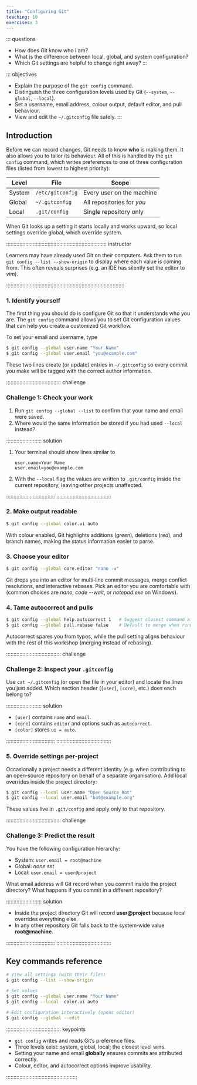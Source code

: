```yaml
---
title: "Configuring Git"
teaching: 10
exercises: 3
---
```


::: questions
- How does Git know who I am?
- What is the difference between local, global, and system configuration?
- Which Git settings are helpful to change right away?
:::

::: objectives
- Explain the purpose of the `git config` command.
- Distinguish the three configuration levels used by Git (`--system`, `--global`, `--local`).
- Set a username, email address, colour output, default editor, and pull behaviour.
- View and edit the `~/.gitconfig` file safely.
:::

## Introduction

Before we can record changes, Git needs to know **who** is making them.  It also allows you to tailor its behaviour.  All of this is handled by the `git config` command, which writes preferences to one of three configuration files (listed from lowest to highest priority):

| Level | File | Scope |
|-------|------|-------|
| System | `/etc/gitconfig` | Every user on the machine |
| Global | `~/.gitconfig` | All repositories for *you* |
| Local | `.git/config` | Single repository only |

When Git looks up a setting it starts locally and works upward, so local settings override global, which override system.

:::::::::::::::::::::::::::::::::::::::::::::::::::::::::::::::::::: instructor

Learners may have already used Git on their computers.  Ask them to run `git config --list --show-origin` to display where each value is coming from.  This often reveals surprises (e.g. an IDE has silently set the editor to *vim*).

::::::::::::::::::::::::::::::::::::::::::::::::::::::::::::::::::::::::::::::::

### 1. Identify yourself

The first thing you should do is configure Git so that it understands who you are. The `git config` command allows you to set Git configuration values that can help you create a customized Git workflow. 

To set your email and username, type 

```bash
$ git config --global user.name "Your Name"
$ git config --global user.email "you@example.com"
```


These two lines create (or update) entries in `~/.gitconfig` so every commit you make will be tagged with the correct author information.

::::::::::::::::::::::::::::::::::::: challenge 

### Challenge 1: Check your work

1. Run `git config --global --list` to confirm that your name and email were saved.
2. Where would the same information be stored if you had used `--local` instead?

:::::::::::::::::::::::: solution 

1. Your terminal should show lines similar to

   ```text
   user.name=Your Name
   user.email=you@example.com
   ```

2. With the `--local` flag the values are written to `.git/config` inside the current repository, leaving other projects unaffected.

:::::::::::::::::::::::::::::::::
::::::::::::::::::::::::::::::::::::: 

### 2. Make output readable

```bash
$ git config --global color.ui auto
```

With colour enabled, Git highlights additions (*green*), deletions (*red*), and branch names, making the status information easier to parse.

### 3. Choose your editor

```bash
$ git config --global core.editor "nano -w"
```

Git drops you into an editor for multi‑line commit messages, merge conflict resolutions, and interactive rebases.  Pick an editor you are comfortable with (common choices are *nano*, *code --wait*, or *notepad.exe* on Windows).

### 4. Tame autocorrect and pulls

```bash
$ git config --global help.autocorrect 1   # Suggest closest command after 1/10 second
$ git config --global pull.rebase false    # Default to merge when running `git pull`
```

Autocorrect spares you from typos, while the pull setting aligns behaviour with the rest of this workshop (merging instead of rebasing).

::::::::::::::::::::::::::::::::::::: challenge 

### Challenge 2: Inspect your `.gitconfig`

Use `cat ~/.gitconfig` (or open the file in your editor) and locate the lines you just added.  Which section header (`[user]`, `[core]`, etc.) does each belong to?

:::::::::::::::::::::::: solution 

- `[user]` contains `name` and `email`.
- `[core]` contains `editor` and options such as `autocorrect`.
- `[color]` stores `ui = auto`.

:::::::::::::::::::::::::::::::::
::::::::::::::::::::::::::::::::::::: 

### 5. Override settings per‑project

Occasionally a project needs a different identity (e.g. when contributing to an open‑source repository on behalf of a separate organisation).  Add local overrides inside the project directory:

```bash
$ git config --local user.name "Open Source Bot"
$ git config --local user.email "bot@example.org"
```

These values live in `.git/config` and apply only to that repository.

::::::::::::::::::::::::::::::::::::: challenge 

### Challenge 3: Predict the result

You have the following configuration hierarchy:

- System: `user.email = root@machine`
- Global: *none set*
- Local: `user.email = user@project`

What email address will Git record when you commit inside the project directory?  What happens if you commit in a different repository?

:::::::::::::::::::::::: solution 

- Inside the project directory Git will record **user@project** because local overrides everything else.
- In any other repository Git falls back to the system‑wide value **root@machine**.

:::::::::::::::::::::::::::::::::
::::::::::::::::::::::::::::::::::::: 

## Key commands reference

```bash
# View all settings (with their files)
$ git config --list --show-origin

# Set values
$ git config --global user.name "Your Name"
$ git config --local  color.ui auto

# Edit configuration interactively (opens editor)
$ git config --global --edit
```

::::::::::::::::::::::::::::::::::::: keypoints 

- `git config` writes and reads Git’s preference files.
- Three levels exist: system, global, local; the closest level wins.
- Setting your name and email **globally** ensures commits are attributed correctly.
- Colour, editor, and autocorrect options improve usability.

::::::::::::::::::::::::::::::::::::::::::::::::
